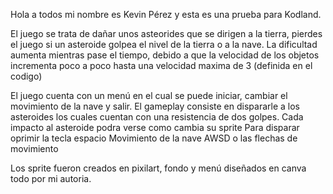 Hola a todos mi nombre es Kevin Pérez y esta es una prueba para Kodland.

El juego se trata de dañar unos asteorides que se dirigen a la tierra, pierdes el juego si un asteroide golpea el nivel de la tierra o a la nave.
La dificultad aumenta mientras pase el tiempo, debido a que la velocidad de los objetos incrementa poco a poco hasta una velocidad maxima de 3 (definida en el codigo)

El juego cuenta con un menú en el cual se puede iniciar, cambiar el movimiento de la nave y salir.
El gameplay consiste en dispararle a los asteroides los cuales cuentan con una resistencia de dos golpes. Cada impacto al asteroide podra verse como cambia su sprite
Para disparar oprimir la tecla espacio 
Movimiento de la nave AWSD o las flechas de movimiento

Los sprite fueron creados en pixilart, fondo y menú diseñados en canva todo por mi autoria.
